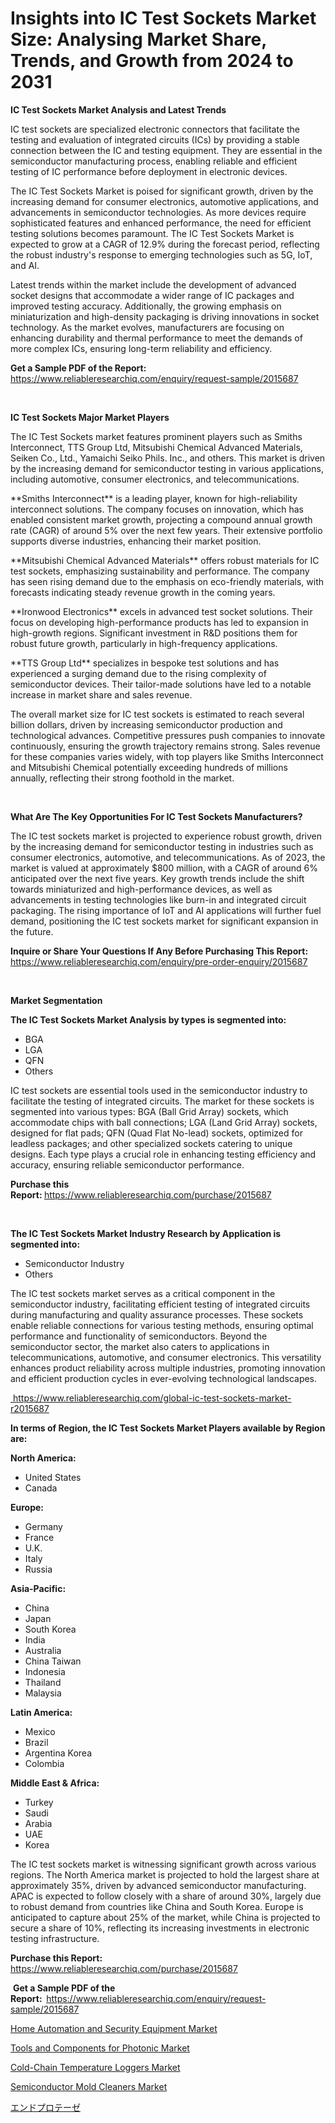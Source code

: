 <p><h1>Insights into IC Test Sockets Market Size: Analysing Market Share, Trends, and Growth from 2024 to 2031</h1></p><p><strong>IC Test Sockets Market Analysis and Latest Trends</strong></p>
<p><p>IC test sockets are specialized electronic connectors that facilitate the testing and evaluation of integrated circuits (ICs) by providing a stable connection between the IC and testing equipment. They are essential in the semiconductor manufacturing process, enabling reliable and efficient testing of IC performance before deployment in electronic devices. </p><p>The IC Test Sockets Market is poised for significant growth, driven by the increasing demand for consumer electronics, automotive applications, and advancements in semiconductor technologies. As more devices require sophisticated features and enhanced performance, the need for efficient testing solutions becomes paramount. The IC Test Sockets Market is expected to grow at a CAGR of 12.9% during the forecast period, reflecting the robust industry's response to emerging technologies such as 5G, IoT, and AI.</p><p>Latest trends within the market include the development of advanced socket designs that accommodate a wider range of IC packages and improved testing accuracy. Additionally, the growing emphasis on miniaturization and high-density packaging is driving innovations in socket technology. As the market evolves, manufacturers are focusing on enhancing durability and thermal performance to meet the demands of more complex ICs, ensuring long-term reliability and efficiency.</p></p>
<p><strong>Get a Sample PDF of the Report:&nbsp;</strong> <a href="https://www.reliableresearchiq.com/enquiry/request-sample/2015687?utm_campaign=101&utm_medium=2&utm_source=Github&utm_content=ia&utm_term=27102024&utm_id=ic-test-sockets">https://www.reliableresearchiq.com/enquiry/request-sample/2015687</a></p>
<p>&nbsp;</p>
<p><strong>IC Test Sockets Major Market Players</strong></p>
<p><p>The IC Test Sockets market features prominent players such as Smiths Interconnect, TTS Group Ltd, Mitsubishi Chemical Advanced Materials, Seiken Co., Ltd., Yamaichi Seiko Phils. Inc., and others. This market is driven by the increasing demand for semiconductor testing in various applications, including automotive, consumer electronics, and telecommunications.</p><p>**Smiths Interconnect** is a leading player, known for high-reliability interconnect solutions. The company focuses on innovation, which has enabled consistent market growth, projecting a compound annual growth rate (CAGR) of around 5% over the next few years. Their extensive portfolio supports diverse industries, enhancing their market position.</p><p>**Mitsubishi Chemical Advanced Materials** offers robust materials for IC test sockets, emphasizing sustainability and performance. The company has seen rising demand due to the emphasis on eco-friendly materials, with forecasts indicating steady revenue growth in the coming years.</p><p>**Ironwood Electronics** excels in advanced test socket solutions. Their focus on developing high-performance products has led to expansion in high-growth regions. Significant investment in R&D positions them for robust future growth, particularly in high-frequency applications.</p><p>**TTS Group Ltd** specializes in bespoke test solutions and has experienced a surging demand due to the rising complexity of semiconductor devices. Their tailor-made solutions have led to a notable increase in market share and sales revenue.</p><p>The overall market size for IC test sockets is estimated to reach several billion dollars, driven by increasing semiconductor production and technological advances. Competitive pressures push companies to innovate continuously, ensuring the growth trajectory remains strong. Sales revenue for these companies varies widely, with top players like Smiths Interconnect and Mitsubishi Chemical potentially exceeding hundreds of millions annually, reflecting their strong foothold in the market.</p></p>
<p>&nbsp;</p>
<p><strong>What Are The Key Opportunities For IC Test Sockets Manufacturers?</strong></p>
<p><p>The IC test sockets market is projected to experience robust growth, driven by the increasing demand for semiconductor testing in industries such as consumer electronics, automotive, and telecommunications. As of 2023, the market is valued at approximately $800 million, with a CAGR of around 6% anticipated over the next five years. Key growth trends include the shift towards miniaturized and high-performance devices, as well as advancements in testing technologies like burn-in and integrated circuit packaging. The rising importance of IoT and AI applications will further fuel demand, positioning the IC test sockets market for significant expansion in the future.</p></p>
<p><strong>Inquire or Share Your Questions If Any Before Purchasing This Report:</strong> <a href="https://www.reliableresearchiq.com/enquiry/pre-order-enquiry/2015687?utm_campaign=101&utm_medium=2&utm_source=Github&utm_content=ia&utm_term=27102024&utm_id=ic-test-sockets">https://www.reliableresearchiq.com/enquiry/pre-order-enquiry/2015687</a></p>
<p>&nbsp;</p>
<p><strong>Market Segmentation</strong></p>
<p><strong>The IC Test Sockets Market Analysis by types is segmented into:</strong></p>
<p><ul><li>BGA</li><li>LGA</li><li>QFN</li><li>Others</li></ul></p>
<p><p>IC test sockets are essential tools used in the semiconductor industry to facilitate the testing of integrated circuits. The market for these sockets is segmented into various types: BGA (Ball Grid Array) sockets, which accommodate chips with ball connections; LGA (Land Grid Array) sockets, designed for flat pads; QFN (Quad Flat No-lead) sockets, optimized for leadless packages; and other specialized sockets catering to unique designs. Each type plays a crucial role in enhancing testing efficiency and accuracy, ensuring reliable semiconductor performance.</p></p>
<p><strong>Purchase this Report:&nbsp;</strong><a href="https://www.reliableresearchiq.com/purchase/2015687?utm_campaign=101&utm_medium=2&utm_source=Github&utm_content=ia&utm_term=27102024&utm_id=ic-test-sockets">https://www.reliableresearchiq.com/purchase/2015687</a></p>
<p>&nbsp;</p>
<p><strong>The IC Test Sockets Market Industry Research by Application is segmented into:</strong></p>
<p><ul><li>Semiconductor Industry</li><li>Others</li></ul></p>
<p><p>The IC test sockets market serves as a critical component in the semiconductor industry, facilitating efficient testing of integrated circuits during manufacturing and quality assurance processes. These sockets enable reliable connections for various testing methods, ensuring optimal performance and functionality of semiconductors. Beyond the semiconductor sector, the market also caters to applications in telecommunications, automotive, and consumer electronics. This versatility enhances product reliability across multiple industries, promoting innovation and efficient production cycles in ever-evolving technological landscapes.</p></p>
<p><a href="https://www.reliableresearchiq.com/global-ic-test-sockets-market-r2015687?utm_campaign=101&utm_medium=2&utm_source=Github&utm_content=ia&utm_term=27102024&utm_id=ic-test-sockets">&nbsp;https://www.reliableresearchiq.com/global-ic-test-sockets-market-r2015687</a></p>
<p><strong>In terms of Region, the IC Test Sockets Market Players available by Region are:</strong></p>
<p>
    <p> <strong> North America: </strong>
        <ul>
            <li>United States</li>
            <li>Canada</li>
        </ul>
        </p> 
    <p> <strong> Europe: </strong>
        <ul>
            <li>Germany</li>
            <li>France</li>
            <li>U.K.</li>
            <li>Italy</li>
            <li>Russia</li>
        </ul>
        </p> 
    <p> <strong> Asia-Pacific: </strong>
        <ul>
            <li>China</li>
            <li>Japan</li>
            <li>South Korea</li>
            <li>India</li>
            <li>Australia</li>
            <li>China Taiwan</li>
            <li>Indonesia</li>
            <li>Thailand</li>
            <li>Malaysia</li>
        </ul>
        </p> 
    <p> <strong> Latin America: </strong>
        <ul>
            <li>Mexico</li>
            <li>Brazil</li>
            <li>Argentina Korea</li>
            <li>Colombia</li>
        </ul>
        </p> 
    <p> <strong> Middle East & Africa: </strong>
        <ul>
            <li>Turkey</li>
            <li>Saudi</li>
            <li>Arabia</li>
            <li>UAE</li>
            <li>Korea</li>
        </ul>
    </p>
    </p>
<p><p>The IC test sockets market is witnessing significant growth across various regions. The North America market is projected to hold the largest share at approximately 35%, driven by advanced semiconductor manufacturing. APAC is expected to follow closely with a share of around 30%, largely due to robust demand from countries like China and South Korea. Europe is anticipated to capture about 25% of the market, while China is projected to secure a share of 10%, reflecting its increasing investments in electronic testing infrastructure.</p></p>
<p><strong>Purchase this Report: </strong><a href="https://www.reliableresearchiq.com/purchase/2015687?utm_campaign=101&utm_medium=2&utm_source=Github&utm_content=ia&utm_term=27102024&utm_id=ic-test-sockets">https://www.reliableresearchiq.com/purchase/2015687</a></p>
<p>&nbsp;<strong>Get a Sample PDF of the Report:&nbsp;&nbsp;</strong><a href="https://www.reliableresearchiq.com/enquiry/request-sample/2015687?utm_campaign=101&utm_medium=2&utm_source=Github&utm_content=ia&utm_term=27102024&utm_id=ic-test-sockets">https://www.reliableresearchiq.com/enquiry/request-sample/2015687</a></p>
<p><strong></strong></p>
<p><p><a href="https://issuu.com/reportprime-2/docs/home-automation-and-security-equipm_8f59c8d79d05ce?utm_campaign=101&utm_medium=2&utm_source=Github&utm_content=ia&utm_term=27102024&utm_id=ic-test-sockets">Home Automation and Security Equipment Market</a></p><p><a href="https://issuu.com/reportprime-2/docs/tools-and-components-for-photonic-m_241a4e8cead0a0?utm_campaign=101&utm_medium=2&utm_source=Github&utm_content=ia&utm_term=27102024&utm_id=ic-test-sockets">Tools and Components for Photonic Market</a></p><p><a href="https://www.linkedin.com/pulse/market-leaders-laggards-global-cold-chain-temperature-ttjoc?utm_campaign=101&utm_medium=2&utm_source=Github&utm_content=ia&utm_term=27102024&utm_id=ic-test-sockets">Cold-Chain Temperature Loggers Market</a></p><p><a href="https://github.com/ellenqyqdyches/Market-Research-Report-List-1/blob/main/semiconductor-mold-cleaners-market.md?utm_campaign=101&utm_medium=2&utm_source=Github&utm_content=ia&utm_term=27102024&utm_id=ic-test-sockets">Semiconductor Mold Cleaners Market</a></p><p><a href="https://github.com/lababdou/Market-Research-Report-List-6/blob/main/741217820847.md?utm_campaign=101&utm_medium=2&utm_source=Github&utm_content=ia&utm_term=27102024&utm_id=ic-test-sockets">エンドプロテーゼ</a></p></p>